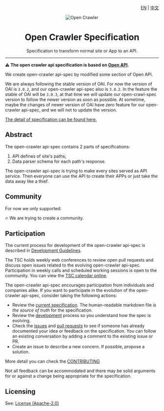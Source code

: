 <div align="right">

[EN](./README.md) | [中文](.docs/README_ZH.md)

</div>

<div align="center">

![Open Crawler](https://avatars0.githubusercontent.com/u/44334826?s=200&v=4)

# Open Crawler Specification

Specification to transform normal site or App to an API.

</div>

---

**:warning: The open crawler api specification is based on [Open API](https://github.com/OAI/OpenAPI-Specification).**

We create open-crawler api-spec by modified some section of Open API.

We are always following the stable version of OAI. For now the version of OAI is `3.0.2`, and our open-crawler api-spec also is `3.0.2`. In the feature the stable of OAI will be `3.0.3`, at that time we will update our open-crawl-spec version to follow the newer version as soon as possible. At sometime, maybe the changes of newer version of OAI have zero feature for our open-crawler api-spec, and we will not to update the version.

[The detail of specification can be found here.](versions/3.0.2.md)

## Abstract

The open-crawler api-spec contains 2 parts of specifications:
1. API defines of site's paths;
2. Data parser schema for each path's response.

The open-crawler api-spec is trying to make every sites served as API service. Then everyone can use the API to create their APPs or just take the data away like a thief.

## Community

For now we only supported:

:fire: We are trying to create a community. 

## Participation

The current process for development of the open-crawler api-spec is described in [Development Guidelines](DEVELOPMENT.md).

The TSC holds weekly web conferences to review open pull requests and discuss open issues related to the evolving open-crawler api-spec. Participation in weekly calls and scheduled working sessions is open to the community. You can view the [TSC calendar online](https://opencrawler.groups.io/g/tsc/calendar).

The open-crawler api-spec encourages participation from individuals and companies alike. If you want to participate in the evolution of the open-crawler api-spec, consider taking the following actions:

* Review the [current specification](versions/3.0.2.md). The human-readable markdown file _is the source of truth_ for the specification.
* Review the [development](DEVELOPMENT.md) process so you understand how the spec is evolving.
* Check the [issues](https://github.com/opencrawler/api-spec/issues) and [pull requests](https://github.com/opencrawler/api-spec/pulls) to see if someone has already documented your idea or feedback on the specification. You can follow an existing conversation by adding a comment to the existing issue or PR.
* Create an issue to describe a new concern. If possible, propose a solution.

More detail you can check the [CONTRIBUTING](.github/CONTRIBUTING.md)

Not all feedback can be accommodated and there may be solid arguments for or against a change being appropriate for the specification.

## Licensing

See: [License (Apache-2.0)](https://github.com/opencrawl/api-spec/blob/master/LICENSE)